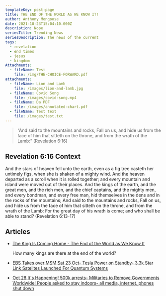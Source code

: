 ```yaml
---
templateKey: post-page
title: THE END OF THE WORLD AS WE KNOW IT!
author: Anthony Mongoose
date: 2021-10-23T15:04:10.000Z
description: Nope
seriesTitle: Trending News
seriesDescription: The news of the current
tags:
  - revelation
  - end times
  - jesus
  - kingdom
Attachments:
  - fileName: Test
    file: /img/THE-CHOICE-FORWARD.pdf
attachments:
  - fileName: Lion and Lamb
    file: /images/lion-and-lamb.jpg
  - fileName: Covid Song
    file: /images/covid-song.mp4
  - fileName: Da PDF
    file: /images/annotated-chart.pdf
  - fileName: Test text
    file: /images/test.txt
---
```

> “And said to the mountains and rocks, Fall on us, and hide us from the face of him that sitteth on the throne, and from the wrath of the Lamb:”
> (Revelation 6:16)

## Revelation 6:16 Context

And the stars of heaven fell unto the earth, even as a fig tree casteth her untimely figs, when she is shaken of a mighty wind.
And the heaven departed as a scroll when it is rolled together; and every mountain and island were moved out of their places.
And the kings of the earth, and the great men, and the rich men, and the chief captains, and the mighty men, and every bondman, and every free man, hid themselves in the dens and in the rocks of the mountains;
And said to the mountains and rocks, Fall on us, and hide us from the face of him that sitteth on the throne, and from the wrath of the Lamb:
For the great day of his wrath is come; and who shall be able to stand?
(Revelation 6:13-17)



## Articles

* [The King Is Coming Home - The End of the World as We Know It](https://beforeitsnews.com/beyond-science/2021/10/the-king-is-coming-home-the-end-of-the-world-as-we-know-it-2454010.html)

  How many kings are there at the end of the world?
* [EBS Takes over MSM Sat 23 Oct- Tesla Power on Standby- 3.3k Star Link Satelites Launched For Quantum Systems](https://beforeitsnews.com/beyond-science/2021/10/ebs-takes-over-msm-sat-23-oct-tesla-power-on-standby-3-3k-star-link-satelites-launched-for-quantum-systems-2454020.html)
* [Oct 28 It's Happening! 500k arrests- Militaries to Remove Governments Worldwide! People asked to stay indoors- all media, internet, phones shut down](https://beforeitsnews.com/beyond-science/2021/10/oct-28-its-happening-500k-arrests-militaries-to-remove-governments-worldwide-people-asked-to-stay-indoors-all-media-internet-phones-shut-down-2454022.html)